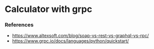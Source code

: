 # Calculator with grpc 

### References

* https://www.altexsoft.com/blog/soap-vs-rest-vs-graphql-vs-rpc/ <br>
* https://www.grpc.io/docs/languages/python/quickstart/ <br>
